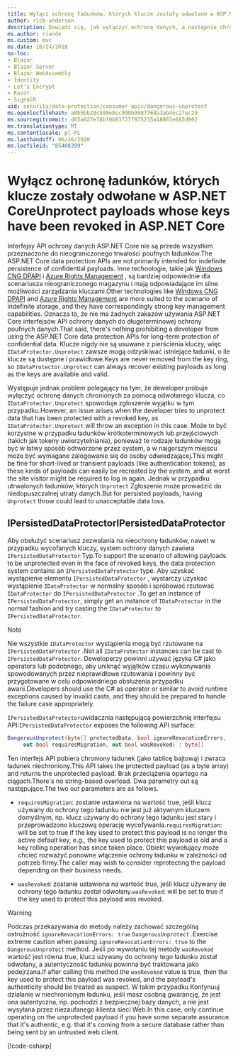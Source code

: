 ```yaml
---
title: Wyłącz ochronę ładunków, których klucze zostały odwołane w ASP.NET Core
author: rick-anderson
description: Dowiedz się, jak wyłączyć ochronę danych, a następnie chronić klucze, które zostały odwołane w aplikacji ASP.NET Core.
ms.author: riande
ms.custom: mvc
ms.date: 10/24/2018
no-loc:
- Blazor
- Blazor Server
- Blazor WebAssembly
- Identity
- Let's Encrypt
- Razor
- SignalR
uid: security/data-protection/consumer-apis/dangerous-unprotect
ms.openlocfilehash: a0b5bb29c509e8cc999b998776da3ab4ec27ec29
ms.sourcegitcommit: d65a027e78bf0b83727f975235a18863e685d902
ms.translationtype: MT
ms.contentlocale: pl-PL
ms.lasthandoff: 06/26/2020
ms.locfileid: "85408399"
---
```

# <a name="unprotect-payloads-whose-keys-have-been-revoked-in-aspnet-core"></a><span data-ttu-id="70a38-103">Wyłącz ochronę ładunków, których klucze zostały odwołane w ASP.NET Core</span><span class="sxs-lookup"><span data-stu-id="70a38-103">Unprotect payloads whose keys have been revoked in ASP.NET Core</span></span>

<a name="data-protection-consumer-apis-dangerous-unprotect"></a>

<span data-ttu-id="70a38-104">Interfejsy API ochrony danych ASP.NET Core nie są przede wszystkim przeznaczone do nieograniczonego trwałości poufnych ładunków.</span><span class="sxs-lookup"><span data-stu-id="70a38-104">The ASP.NET Core data protection APIs are not primarily intended for indefinite persistence of confidential payloads.</span></span> <span data-ttu-id="70a38-105">Inne technologie, takie jak [Windows CNG DPAPI](https://msdn.microsoft.com/library/windows/desktop/hh706794%28v=vs.85%29.aspx) i [Azure Rights Management](/rights-management/) , są bardziej odpowiednie dla scenariusza nieograniczonego magazynu i mają odpowiadające im silne możliwości zarządzania kluczami.</span><span class="sxs-lookup"><span data-stu-id="70a38-105">Other technologies like [Windows CNG DPAPI](https://msdn.microsoft.com/library/windows/desktop/hh706794%28v=vs.85%29.aspx) and [Azure Rights Management](/rights-management/) are more suited to the scenario of indefinite storage, and they have correspondingly strong key management capabilities.</span></span> <span data-ttu-id="70a38-106">Oznacza to, że nie ma żadnych zakazów używania ASP.NET Core interfejsów API ochrony danych do długoterminowej ochrony poufnych danych.</span><span class="sxs-lookup"><span data-stu-id="70a38-106">That said, there's nothing prohibiting a developer from using the ASP.NET Core data protection APIs for long-term protection of confidential data.</span></span> <span data-ttu-id="70a38-107">Klucze nigdy nie są usuwane z pierścienia kluczy, więc `IDataProtector.Unprotect` zawsze mogą odzyskiwać istniejące ładunki, o ile klucze są dostępne i prawidłowe.</span><span class="sxs-lookup"><span data-stu-id="70a38-107">Keys are never removed from the key ring, so `IDataProtector.Unprotect` can always recover existing payloads as long as the keys are available and valid.</span></span>

<span data-ttu-id="70a38-108">Występuje jednak problem polegający na tym, że deweloper próbuje wyłączyć ochronę danych chronionych za pomocą odwołanego klucza, co `IDataProtector.Unprotect` spowoduje zgłoszenie wyjątku w tym przypadku.</span><span class="sxs-lookup"><span data-stu-id="70a38-108">However, an issue arises when the developer tries to unprotect data that has been protected with a revoked key, as `IDataProtector.Unprotect` will throw an exception in this case.</span></span> <span data-ttu-id="70a38-109">Może to być korzystne w przypadku ładunków krótkoterminowych lub przejściowych (takich jak tokeny uwierzytelniania), ponieważ te rodzaje ładunków mogą być w łatwy sposób odtworzone przez system, a w najgorszym miejscu może być wymagane zalogowanie się do osoby odwiedzającej.</span><span class="sxs-lookup"><span data-stu-id="70a38-109">This might be fine for short-lived or transient payloads (like authentication tokens), as these kinds of payloads can easily be recreated by the system, and at worst the site visitor might be required to log in again.</span></span> <span data-ttu-id="70a38-110">Jednak w przypadku utrwalonych ładunków, których `Unprotect` Zgłoszenie może prowadzić do niedopuszczalnej utraty danych.</span><span class="sxs-lookup"><span data-stu-id="70a38-110">But for persisted payloads, having `Unprotect` throw could lead to unacceptable data loss.</span></span>

## <a name="ipersisteddataprotector"></a><span data-ttu-id="70a38-111">IPersistedDataProtector</span><span class="sxs-lookup"><span data-stu-id="70a38-111">IPersistedDataProtector</span></span>

<span data-ttu-id="70a38-112">Aby obsłużyć scenariusz zezwalania na nieochrony ładunków, nawet w przypadku wycofanych kluczy, system ochrony danych zawiera `IPersistedDataProtector` Typ.</span><span class="sxs-lookup"><span data-stu-id="70a38-112">To support the scenario of allowing payloads to be unprotected even in the face of revoked keys, the data protection system contains an `IPersistedDataProtector` type.</span></span> <span data-ttu-id="70a38-113">Aby uzyskać wystąpienie elementu `IPersistedDataProtector` , wystarczy uzyskać wystąpienie `IDataProtector` w normalny sposób i spróbować rzutować `IDataProtector` do `IPersistedDataProtector` .</span><span class="sxs-lookup"><span data-stu-id="70a38-113">To get an instance of `IPersistedDataProtector`, simply get an instance of `IDataProtector` in the normal fashion and try casting the `IDataProtector` to `IPersistedDataProtector`.</span></span>

> [!NOTE]
> <span data-ttu-id="70a38-114">Nie wszystkie `IDataProtector` wystąpienia mogą być rzutowane na `IPersistedDataProtector` .</span><span class="sxs-lookup"><span data-stu-id="70a38-114">Not all `IDataProtector` instances can be cast to `IPersistedDataProtector`.</span></span> <span data-ttu-id="70a38-115">Deweloperzy powinni używać języka C# jako operatora lub podobnego, aby uniknąć wyjątków czasu wykonywania spowodowanych przez nieprawidłowe rzutowania i powinny być przygotowane w celu odpowiedniego obsłużenia przypadku awarii.</span><span class="sxs-lookup"><span data-stu-id="70a38-115">Developers should use the C# as operator or similar to avoid runtime exceptions caused by invalid casts, and they should be prepared to handle the failure case appropriately.</span></span>

<span data-ttu-id="70a38-116">`IPersistedDataProtector`uwidacznia następującą powierzchnię interfejsu API:</span><span class="sxs-lookup"><span data-stu-id="70a38-116">`IPersistedDataProtector` exposes the following API surface:</span></span>

```csharp
DangerousUnprotect(byte[] protectedData, bool ignoreRevocationErrors,
     out bool requiresMigration, out bool wasRevoked) : byte[]
```

<span data-ttu-id="70a38-117">Ten interfejs API pobiera chroniony ładunek (jako tablicę bajtową) i zwraca ładunek niechroniony.</span><span class="sxs-lookup"><span data-stu-id="70a38-117">This API takes the protected payload (as a byte array) and returns the unprotected payload.</span></span> <span data-ttu-id="70a38-118">Brak przeciążenia opartego na ciągach.</span><span class="sxs-lookup"><span data-stu-id="70a38-118">There's no string-based overload.</span></span> <span data-ttu-id="70a38-119">Dwa parametry out są następujące.</span><span class="sxs-lookup"><span data-stu-id="70a38-119">The two out parameters are as follows.</span></span>

* <span data-ttu-id="70a38-120">`requiresMigration`: zostanie ustawiona na wartość true, jeśli klucz używany do ochrony tego ładunku nie jest już aktywnym kluczem domyślnym, np. klucz używany do ochrony tego ładunku jest stary i przeprowadzono kluczową operację wycofywania.</span><span class="sxs-lookup"><span data-stu-id="70a38-120">`requiresMigration`: will be set to true if the key used to protect this payload is no longer the active default key, e.g., the key used to protect this payload is old and a key rolling operation has since taken place.</span></span> <span data-ttu-id="70a38-121">Obiekt wywołujący może chcieć rozważyć ponowne włączenie ochrony ładunku w zależności od potrzeb firmy.</span><span class="sxs-lookup"><span data-stu-id="70a38-121">The caller may wish to consider reprotecting the payload depending on their business needs.</span></span>

* <span data-ttu-id="70a38-122">`wasRevoked`: zostanie ustawiona na wartość true, jeśli klucz używany do ochrony tego ładunku został odwołany.</span><span class="sxs-lookup"><span data-stu-id="70a38-122">`wasRevoked`: will be set to true if the key used to protect this payload was revoked.</span></span>

>[!WARNING]
> <span data-ttu-id="70a38-123">Podczas przekazywania do metody należy zachować szczególną ostrożność `ignoreRevocationErrors: true` `DangerousUnprotect` .</span><span class="sxs-lookup"><span data-stu-id="70a38-123">Exercise extreme caution when passing `ignoreRevocationErrors: true` to the `DangerousUnprotect` method.</span></span> <span data-ttu-id="70a38-124">Jeśli po wywołaniu tej metody `wasRevoked` wartość jest równa true, klucz używany do ochrony tego ładunku został odwołany, a autentyczność ładunku powinna być traktowana jako podejrzana.</span><span class="sxs-lookup"><span data-stu-id="70a38-124">If after calling this method the `wasRevoked` value is true, then the key used to protect this payload was revoked, and the payload's authenticity should be treated as suspect.</span></span> <span data-ttu-id="70a38-125">W takim przypadku Kontynuuj działanie w niechronionym ładunku, jeśli masz osobną gwarancję, że jest ona autentyczna, np. pochodzi z bezpiecznej bazy danych, a nie jest wysyłana przez niezaufanego klienta sieci Web.</span><span class="sxs-lookup"><span data-stu-id="70a38-125">In this case, only continue operating on the unprotected payload if you have some separate assurance that it's authentic, e.g. that it's coming from a secure database rather than being sent by an untrusted web client.</span></span>

[!code-csharp[](dangerous-unprotect/samples/dangerous-unprotect.cs)]
